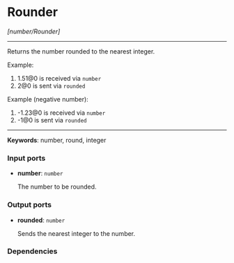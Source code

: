 # Rounder

_[number/Rounder]_

---

Returns the number rounded to the nearest integer.  
  
Example:  
  
1. 1.51@0 is received via `number`  
2. 2@0 is sent via `rounded`  
  
Example (negative number):  
  
1. -1.23@0 is received via `number`  
2. -1@0 is sent via `rounded`  

---

__Keywords__: number, round, integer

### Input ports

* __number__: ` number `


    The number to be rounded.  

### Output ports

* __rounded__: ` number `


    Sends the nearest integer to the number.  

### Dependencies





